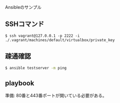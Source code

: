 Ansibleのサンプル

## SSHコマンド

```
$ ssh vagrant@127.0.0.1 -p 2222 -i ./.vagrant/machines/default/virtualbox/private_key
```

## 疎通確認

```sh
$ ansible testserver -m ping
```

## playbook

準備: 80番と443番ポートが開いている必要がある。

